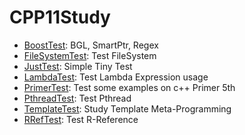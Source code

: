 # CPP11Study
- [BoostTest](./BoostTest): BGL, SmartPtr, Regex  
- [FileSystemTest](./FileSystemTest): Test FileSystem  
- [JustTest](./JustTest): Simple Tiny Test  
- [LambdaTest](./LambdaTest): Test Lambda Expression usage  
- [PrimerTest](./PrimerTest): Test some examples on c++ Primer 5th  
- [PthreadTest](./PthreadTest): Test Pthread   
- [TemplateTest](./TemplateTest): Study Template Meta-Programming  
- [RRefTest](./ReferenceTest): Test R-Reference  
